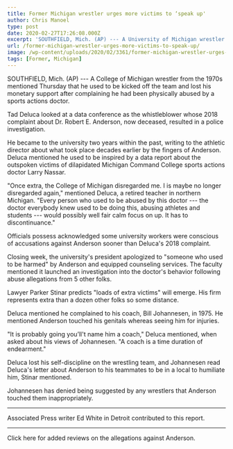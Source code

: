 ```yaml
---
title: Former Michigan wrestler urges more victims to ‘speak up'
author: Chris Manoel
type: post
date: 2020-02-27T17:26:08.000Z
excerpt: 'SOUTHFIELD, Mich. (AP) --- A University of Michigan wrestler from the 1970s said Thursday that he was kicked off the team and lost his financial aid after complaining he had been physically abused by a sports doctor.Tad Deluca appeared at a news conference as the whistleblower whose 2018 complaint about Dr. Robert E. Anderson, now&hellip;'
url: /former-michigan-wrestler-urges-more-victims-to-speak-up/
image: /wp-content/uploads/2020/02/3361/former-michigan-wrestler-urges-more-victims-to-speak-up.jpg
tags: [Former, Michigan]
---
```


SOUTHFIELD, Mich. (AP) --- A College of Michigan wrestler from the 1970s mentioned Thursday that he used to be kicked off the team and lost his monetary support after complaining he had been physically abused by a sports actions doctor.

Tad Deluca looked at a data conference as the whistleblower whose 2018 complaint about Dr. Robert E. Anderson, now deceased, resulted in a police investigation.

He became to the university two years within the past, writing to the athletic director about what took place decades earlier by the fingers of Anderson. Deluca mentioned he used to be inspired by a data report about the outspoken victims of dilapidated Michigan Command College sports actions doctor Larry Nassar.

"Once extra, the College of Michigan disregarded me. I is maybe no longer disregarded again," mentioned Deluca, a retired teacher in northern Michigan. "Every person who used to be abused by this doctor --- the doctor everybody knew used to be doing this, abusing athletes and students --- would possibly well fair calm focus on up. It has to discontinuance."

Officials possess acknowledged some university workers were conscious of accusations against Anderson sooner than Deluca's 2018 complaint.

Closing week, the university's president apologized to "someone who used to be harmed" by Anderson and equipped counseling services. The faculty mentioned it launched an investigation into the doctor's behavior following abuse allegations from 5 other folks.

Lawyer Parker Stinar predicts "loads of extra victims" will emerge. His firm represents extra than a dozen other folks so some distance.

Deluca mentioned he complained to his coach, Bill Johannesen, in 1975. He mentioned Anderson touched his genitals whereas seeing him for injuries.

"It is probably going you’ll't name him a coach," Deluca mentioned, when asked about his views of Johannesen. "A coach is a time duration of endearment."

Deluca lost his self-discipline on the wrestling team, and Johannesen read Deluca's letter about Anderson to his teammates to be in a local to humiliate him, Stinar mentioned.

Johannesen has denied being suggested by any wrestlers that Anderson touched them inappropriately.

* * *

Associated Press writer Ed White in Detroit contributed to this report.

* * *

Click here for added reviews on the allegations against Anderson.
